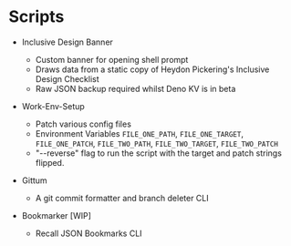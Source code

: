 # Scripts

- Inclusive Design Banner
  - Custom banner for opening shell prompt
  - Draws data from a static copy of Heydon Pickering's Inclusive Design Checklist
  - Raw JSON backup required whilst Deno KV is in beta

- Work-Env-Setup
  - Patch various config files
  - Environment Variables `FILE_ONE_PATH`, `FILE_ONE_TARGET`, `FILE_ONE_PATCH`,
    `FILE_TWO_PATH`, `FILE_TWO_TARGET`, `FILE_TWO_PATCH`
  - "--reverse" flag to run the script with the target and patch strings flipped.

- Gittum
  - A git commit formatter and branch deleter CLI

- Bookmarker [WIP]
  - Recall JSON Bookmarks CLI

